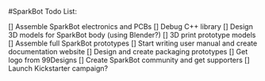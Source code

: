 #SparkBot Todo List:

[] Assemble SparkBot electronics and PCBs
[] Debug C++ library
[] Design 3D models for SparkBot body (using Blender?)
[] 3D print prototype models
[] Assemble full SparkBot prototypes
[] Start writing user manual and create documentation website
[] Design and create packaging prototypes
[] Get logo from 99Designs
[] Create SparkBot community and get supporters
[] Launch Kickstarter campaign?
